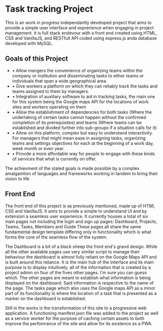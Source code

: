 <h1>Task tracking Project</h1>
<p>This is an work in progress independantly developed project that aims to provide a simple user interface and exprerience when engaging in project management. It is 
full stack endevour with a front end created using HTML, CSS and VanillaJS, and RESTfull API coded using express.js anda database developed with MySQL.</p>

<h2>Goals of this Project</h2>
<ul>
  <li>•	Allow mangers the convenience of organizing teams within the company or institution and disseminating tasks to either teams or individuals that span a wide geographical area.</li>
  <li>•	Give workers a platform on which they can reliably track the tasks and teams assigned to them by managers.</li>
  <li>•	Integration of auxiliary software to aid in tracking tasks, the main one for this system being the Google maps API for the locations of work sites and workers operating on them</li>
  <li>•	Allow the establishment of dependencies for both tasks (Where the undertaking of certain tasks cannot happen without the confirmed completion of its prerequisites) and teams (Where teams can be established and divided further into sub-groups if a situation calls for it)</li>
  <li>•	Allow on this platform, complex but easy to understand interactivity. For managers that might mean ease in assigning tasks, organizing teams and settings objectives for each at the beginning of a work day, week month or even year.</li>
  <li>•	Provide a more affordable way for people to engage with these kinds of services that what is currently on offer.</li>
</ul>
<p>The achievment of the stated goals is made possible by a complex amalgamtion of languages and frameworks working in tandem to bring their vision to life</p>

<h2>Front End</h2>
<p>The front end of this project is as previously mentioned, made up of HTMl, CSS and VanillaJS. It aims to provide a simple to understand UI and by extension a seamless user experience. It currently houses a total of six main pages not including the login and sign up pages: Dashboard, Projects, Teams, Tasks, Members and Guide These pages all share the same fundamental design template differing only in functionality which is what forms the core of the seamless flow of the system.</p>
<p>The Dashboard is a bit of a black sheep the front end's grand design. While all the other available pages use very similar script to manage their behaviour the dashboard is almost fully reliant on the Google Maps API and is built around this reliance. It is the main hub of the interface and its main purpose is to display intuitively, all of the information that is created by a project admin on four of the fives other pages. I'm sure you can guess which. The other pages are meant to establish what information is being displayed on the dashboard. Said information is respective to the name of the page. The tasks page which also uses the Google maps API as a minor part of its functionality is where the location of a task that is presented as a marker on the dashboard is established.</p>
<p>Still in the works is the transformation of this site to a progressive web application. A functioning manifest.json file was added to the project as well as a service worker for the purpose of caching certain assets to both improve the perfomrance of the site and allow for its existence as a PWA.</p>
